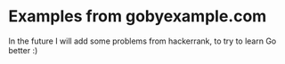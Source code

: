 # Examples from gobyexample.com

In the future I will add some problems from hackerrank, to try to learn Go better :)
